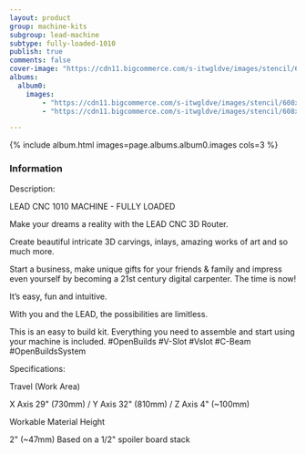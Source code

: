 ```yaml
---
layout: product
group: machine-kits
subgroup: lead-machine
subtype: fully-loaded-1010
publish: true
comments: false
cover-image: "https://cdn11.bigcommerce.com/s-itwgldve/images/stencil/608x608/products/4276/8714/LEAD_CNC_profile_silver__32235.1550607014__63742.1675310633.png?c=2"
albums:
  album0:
    images:
        - "https://cdn11.bigcommerce.com/s-itwgldve/images/stencil/608x608/products/4276/8714/LEAD_CNC_profile_silver__32235.1550607014__63742.1675310633.png?c=2"
        - "https://cdn11.bigcommerce.com/s-itwgldve/images/stencil/608x608/products/4276/8712/LEAD_CNC_profile_black__00210.1550607019__18702.1675310632.png?c=2"

---
```


{% include album.html images=page.albums.album0.images cols=3 %}

### Information

Description:
 

  LEAD CNC 1010 MACHINE - FULLY LOADED

  Make your dreams a reality with the LEAD CNC 3D Router.

Create beautiful intricate 3D carvings, inlays, amazing works of art and so much more.

Start a business, make unique gifts for your friends & family and impress even yourself by becoming a 21st century digital carpenter.  The time is now! 

It’s easy, fun and intuitive.

With you and the LEAD, the possibilities are limitless.

This is an easy to build kit. Everything you need to assemble and start using your machine is included. #OpenBuilds #V-Slot #Vslot #C-Beam #OpenBuildsSystem

  Specifications:

  Travel (Work Area)

  X Axis 29" (730mm) / Y Axis 32" (810mm) / Z Axis 4" (~100mm)

  Workable Material Height

  2" (~47mm) Based on a 1/2" spoiler board stack

